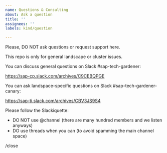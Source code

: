 ```yaml
---
name: Questions & Consulting
about: Ask a question
title: ''
assignees: ''
labels: kind/question

---
```


Please, DO NOT ask questions or request support here.

This repo is only for general landscape or cluster issues.

You can discuss general questions on Slack #sap-tech-gardener:

https://sap-cp.slack.com/archives/C9CEBQPGE

You can ask landspace-specific questions on Slack #sap-tech-gardener-canary:

https://sap-ti.slack.com/archives/CBV3JS9S4

Please follow the Slackiquette:
- DO NOT use @channel (there are many hundred members and we listen anyways)
- DO use threads when you can (to avoid spamming the main channel space)

/close
